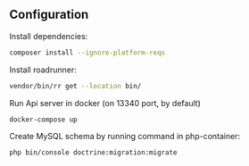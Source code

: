 ## Configuration

Install dependencies:
```sh
composer install --ignore-platform-reqs
```

Install roadrunner:
```sh
vendor/bin/rr get --location bin/
```

Run Api server in docker (on 13340 port, by default)
```sh
docker-compose up
```

Create MySQL schema by running command in php-container:
```sh
php bin/console doctrine:migration:migrate
```

